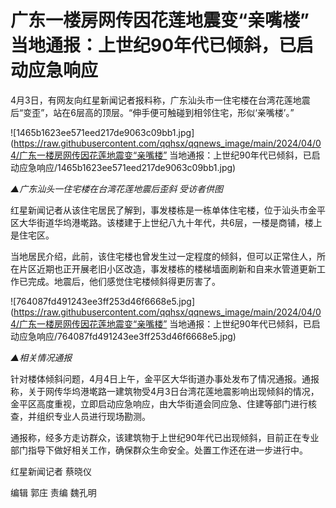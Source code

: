 # 广东一楼房网传因花莲地震变“亲嘴楼” 当地通报：上世纪90年代已倾斜，已启动应急响应

4月3日，有网友向红星新闻记者报料称，广东汕头市一住宅楼在台湾花莲地震后“变歪”，站在6层高的顶层。“伸手便可触碰到相邻住宅，形似‘亲嘴楼’。”

![1465b1623ee571eed217de9063c09bb1.jpg](https://raw.githubusercontent.com/qqhsx/qqnews_image/main/2024/04/04/广东一楼房网传因花莲地震变“亲嘴楼” 当地通报：上世纪90年代已倾斜，已启动应急响应/1465b1623ee571eed217de9063c09bb1.jpg)

_▲广东汕头一住宅楼在台湾花莲地震后歪斜 受访者供图_

红星新闻记者从该住宅居民了解到，事发楼栋是一栋单体住宅楼，位于汕头市金平区大华街道华坞港墘路。该楼建于上世纪八九十年代，共6层，一楼是商铺，楼上是住宅区。

当地居民介绍，此前，该住宅楼也曾发生过一定程度的倾斜，但可以正常住人，所在片区近期也正开展老旧小区改造，事发楼栋的楼梯墙面刷新和自来水管道更新工作已完成。地震后，他们感觉住宅楼倾斜得更厉害了。

![764087fd491243ee3ff253d46f6668e5.jpg](https://raw.githubusercontent.com/qqhsx/qqnews_image/main/2024/04/04/广东一楼房网传因花莲地震变“亲嘴楼” 当地通报：上世纪90年代已倾斜，已启动应急响应/764087fd491243ee3ff253d46f6668e5.jpg)

 _▲相关情况通报_

针对楼体倾斜问题，4月4日上午，金平区大华街道办事处发布了情况通报。通报称，关于网传华坞港墘路一建筑物受4月3日台湾花莲地震影响出现倾斜的情况，金平区高度重视，立即启动应急响应，由大华街道会同应急、住建等部门进行核查，并组织专业人员进行现场勘测。

通报称，经多方走访群众，该建筑物于上世纪90年代已出现倾斜，目前正在专业部门指导下做好相关工作，确保群众生命安全。处置工作还在进一步进行中。

红星新闻记者 蔡晓仪

编辑 郭庄 责编 魏孔明

